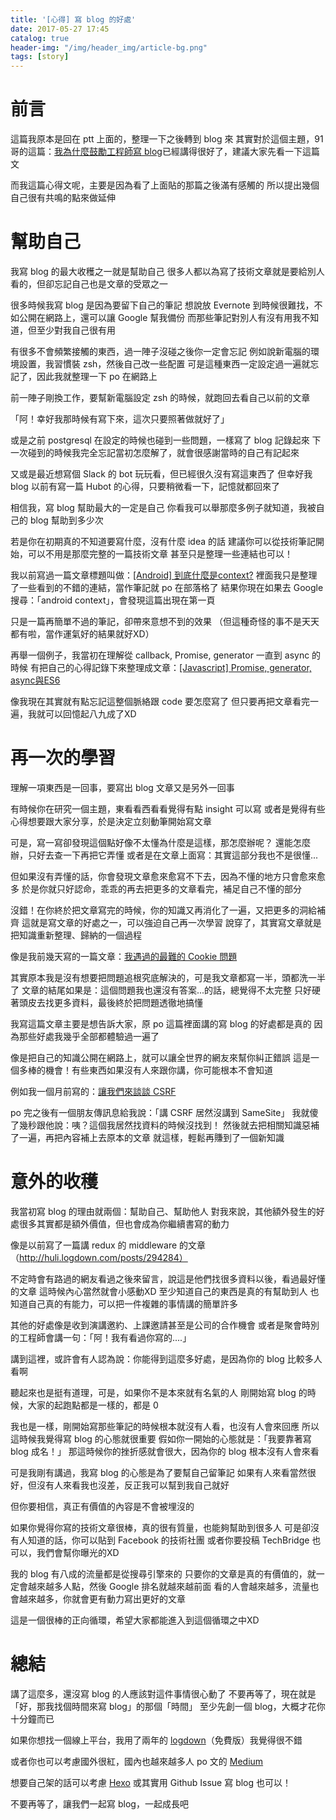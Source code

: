 ```yaml
---
title: '[心得] 寫 blog 的好處'
date: 2017-05-27 17:45
catalog: true
header-img: "/img/header_img/article-bg.png"
tags: [story]
---
```

# 前言
這篇我原本是回在 ptt 上面的，整理一下之後轉到 blog 來
其實對於這個主題，91 哥的這篇：[我為什麼鼓勵工程師寫 blog](https://dotblogs.com.tw/hatelove/2017/03/26/why-engineers-should-keep-blogging)已經講得很好了，建議大家先看一下這篇文

而我這篇心得文呢，主要是因為看了上面貼的那篇之後滿有感觸的
所以提出幾個自己很有共鳴的點來做延伸

# 幫助自己

我寫 blog 的最大收穫之一就是幫助自己
很多人都以為寫了技術文章就是要給別人看的，但卻忘記自己也是文章的受眾之一

很多時候我寫 blog 是因為要留下自己的筆記
想說放 Evernote 到時候很難找，不如公開在網路上，還可以讓 Google 幫我備份
而那些筆記對別人有沒有用我不知道，但至少對我自己很有用

有很多不會頻繁接觸的東西，過一陣子沒碰之後你一定會忘記
例如說新電腦的環境設置，我習慣裝 zsh，然後自己改一些配置
可是這種東西一定設定過一遍就忘記了，因此我就整理一下 po 在網路上

前一陣子剛換工作，要幫新電腦設定 zsh 的時候，就跑回去看自己以前的文章

「阿！幸好我那時候有寫下來，這次只要照著做就好了」

或是之前 postgresql 在設定的時候也碰到一些問題，一樣寫了 blog 記錄起來
下一次碰到的時候我完全忘記當初怎麼解了，就會很感謝當時的自己有記起來

又或是最近想寫個 Slack 的 bot 玩玩看，但已經很久沒有寫這東西了
但幸好我 blog 以前有寫一篇 Hubot 的心得，只要稍微看一下，記憶就都回來了

相信我，寫 blog 幫助最大的一定是自己
你看我可以舉那麼多例子就知道，我被自己的 blog 幫助到多少次

若是你在初期真的不知道要寫什麼，沒有什麼 idea 的話
建議你可以從技術筆記開始，可以不用是那麼完整的一篇技術文章
甚至只是整理一些連結也可以！

我以前寫過一篇文章標題叫做：[[Android] 到底什麼是context?](http://huli.logdown.com/posts/260701-android-what-is-the-context)
裡面我只是整理了一些看到的不錯的連結，當作筆記就 po 在部落格了
結果你現在如果去 Google 搜尋：「android context」，會發現這篇出現在第一頁

只是一篇再簡單不過的筆記，卻帶來意想不到的效果
（但這種奇怪的事不是天天都有啦，當作運氣好的結果就好XD）

再舉一個例子，我當初在理解從 callback, Promise, generator 一直到 async 的時候
有把自己的心得記錄下來整理成文章：[[Javascript] Promise, generator, async與ES6](http://huli.logdown.com/posts/292655-javascript-promise-generator-async-es6)

像我現在其實就有點忘記這整個脈絡跟 code 要怎麼寫了
但只要再把文章看完一遍，我就可以回憶起八九成了XD

# 再一次的學習

理解一項東西是一回事，要寫出 blog 文章又是另外一回事

有時候你在研究一個主題，東看看西看看覺得有點 insight 可以寫
或者是覺得有些心得想要跟大家分享，於是決定立刻動筆開始寫文章

可是，寫一寫卻發現這個點好像不太懂為什麼是這樣，那怎麼辦呢？
還能怎麼辦，只好去查一下再把它弄懂
或者是在文章上面寫：其實這部分我也不是很懂...

但如果沒有弄懂的話，你會發現文章愈來愈寫不下去，因為不懂的地方只會愈來愈多
於是你就只好認命，乖乖的再去把更多的文章看完，補足自己不懂的部分

沒錯！在你終於把文章寫完的時候，你的知識又再消化了一遍，又把更多的洞給補齊
這就是寫文章的好處之一，可以強迫自己再一次學習
說穿了，其實寫文章就是把知識重新整理、歸納的一個過程

像是我前幾天寫的一篇文章：[我遇過的最難的 Cookie 問題](http://blog.techbridge.cc/2017/03/24/difficult-problem-of-cookie/)

其實原本我是沒有想要把問題追根究底解決的，可是我文章都寫一半，頭都洗一半了
文章的結尾如果是：這個問題我也還沒有答案...的話，總覺得不太完整
只好硬著頭皮去找更多資料，最後終於把問題透徹地搞懂

我寫這篇文章主要是想告訴大家，原 po 這篇裡面講的寫 blog 的好處都是真的
因為那些好處我幾乎全部都體驗過一遍了

像是把自己的知識公開在網路上，就可以讓全世界的網友來幫你糾正錯誤
這是一個多棒的機會！有些東西如果沒有人來跟你講，你可能根本不會知道

例如我一個月前寫的：[讓我們來談談 CSRF](http://blog.techbridge.cc/2017/02/25/csrf-introduction/)

po 完之後有一個朋友傳訊息給我說：「講 CSRF 居然沒講到 SameSite」
我就傻了幾秒跟他說：咦？這個我居然找資料的時候沒找到！
然後就去把相關知識惡補了一遍，再把內容補上去原本的文章
就這樣，輕鬆再賺到了一個新知識

# 意外的收穫

我當初寫 blog 的理由就兩個：幫助自己、幫助他人
對我來說，其他額外發生的好處很多其實都是額外價值，但也會成為你繼續書寫的動力

像是以前寫了一篇講 redux 的 middleware 的文章
（http://huli.logdown.com/posts/294284）

不定時會有路過的網友看過之後來留言，說這是他們找很多資料以後，看過最好懂的文章
這時候內心當然就會小感動XD 至少知道自己的東西是真的有幫助到人
也知道自己真的有能力，可以把一件複雜的事情講的簡單許多

其他的好處像是收到演講邀約、上課邀請甚至是公司的合作機會
或者是聚會時別的工程師會講一句：「阿！我有看過你寫的....」

講到這裡，或許會有人認為說：你能得到這麼多好處，是因為你的 blog 比較多人看啊

聽起來也是挺有道理，可是，如果你不是本來就有名氣的人
剛開始寫 blog 的時候，大家的起跑點都是一樣的，都是 0

我也是一樣，剛開始寫那些筆記的時候根本就沒有人看，也沒有人會來回應
所以這時候我覺得寫 blog 的心態就很重要
假如你一開始的心態就是：「我要靠著寫 blog 成名！」
那這時候你的挫折感就會很大，因為你的 blog 根本沒有人會來看

可是我剛有講過，我寫 blog 的心態是為了要幫自己留筆記
如果有人來看當然很好，但沒有人來看我也沒差，反正我可以幫到我自己就好

但你要相信，真正有價值的內容是不會被埋沒的

如果你覺得你寫的技術文章很棒，真的很有質量，也能夠幫助到很多人
可是卻沒有人知道的話，你可以貼到 Facebook 的技術社團
或者你要投稿 TechBridge 也可以，我們會幫你曝光的XD

我的 blog 有八成的流量都是從搜尋引擎來的
只要你的文章是真的有價值的，就一定會越來越多人點，然後 Google 排名就越來越前面
看的人會越來越多，流量也會越來越多，你就會更有動力寫出更好的文章

這是一個很棒的正向循環，希望大家都能進入到這個循環之中XD

# 總結

講了這麼多，還沒寫 blog 的人應該對這件事情很心動了
不要再等了，現在就是「好，那我找個時間來寫 blog」的那個「時間」
至少先創一個 blog，大概才花你十分鐘而已

如果你想找一個線上平台，我用了兩年的 [logdown](http://logdown.com/)（免費版）我覺得很不錯

或者你也可以考慮國外很紅，國內也越來越多人 po 文的 [Medium](https://medium.com/)

想要自己架的話可以考慮 [Hexo](https://hexo.io/zh-tw/) 
或其實用 Github Issue 寫 blog 也可以！

不要再等了，讓我們一起寫 blog，一起成長吧